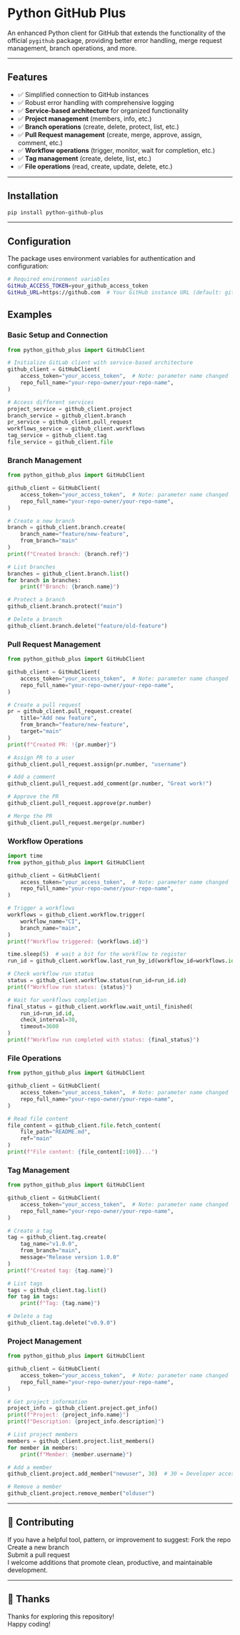 # Python GitHub Plus
An enhanced Python client for GitHub that extends the functionality of the official `pygithub` package, providing better error handling, merge request management, branch operations, and more.

---

## Features
- ✅ Simplified connection to GitHub instances
- ✅ Robust error handling with comprehensive logging
- ✅ **Service-based architecture** for organized functionality
- ✅ **Project management** (members, info, etc.)
- ✅ **Branch operations** (create, delete, protect, list, etc.)
- ✅ **Pull Request management** (create, merge, approve, assign, comment, etc.)
- ✅ **Workflow operations** (trigger, monitor, wait for completion, etc.)
- ✅ **Tag management** (create, delete, list, etc.)
- ✅ **File operations** (read, create, update, delete, etc.)

---

## Installation
```bash
pip install python-github-plus
```

---

## Configuration
The package uses environment variables for authentication and configuration:

```bash
# Required environment variables
GitHub_ACCESS_TOKEN=your_github_access_token
GitHub_URL=https://github.com  # Your GitHub instance URL (default: github.com)
```

## Examples

### Basic Setup and Connection
```python
from python_github_plus import GitHubClient

# Initialize GitLab client with service-based architecture
github_client = GitHubClient(
    access_token="your_access_token",  # Note: parameter name changed
    repo_full_name="your-repo-owner/your-repo-name",
)

# Access different services
project_service = github_client.project
branch_service = github_client.branch
pr_service = github_client.pull_request
workflows_service = github_client.workflows
tag_service = github_client.tag
file_service = github_client.file
```

### Branch Management
```python
from python_github_plus import GitHubClient

github_client = GitHubClient(
    access_token="your_access_token",  # Note: parameter name changed
    repo_full_name="your-repo-owner/your-repo-name",
)

# Create a new branch
branch = github_client.branch.create(
    branch_name="feature/new-feature",
    from_branch="main"
)
print(f"Created branch: {branch.ref}")

# List branches
branches = github_client.branch.list()
for branch in branches:
    print(f"Branch: {branch.name}")

# Protect a branch
github_client.branch.protect("main")

# Delete a branch
github_client.branch.delete("feature/old-feature")
```

### Pull Request Management
```python
from python_github_plus import GitHubClient

github_client = GitHubClient(
    access_token="your_access_token",  # Note: parameter name changed
    repo_full_name="your-repo-owner/your-repo-name",
)

# Create a pull request
pr = github_client.pull_request.create(
    title="Add new feature",
    from_branch="feature/new-feature",
    target="main"
)
print(f"Created PR: !{pr.number}")

# Assign PR to a user
github_client.pull_request.assign(pr.number, "username")

# Add a comment
github_client.pull_request.add_comment(pr.number, "Great work!")

# Approve the PR
github_client.pull_request.approve(pr.number)

# Merge the PR
github_client.pull_request.merge(pr.number)
```

### Workflow Operations

```python
import time
from python_github_plus import GitHubClient

github_client = GitHubClient(
    access_token="your_access_token",  # Note: parameter name changed
    repo_full_name="your-repo-owner/your-repo-name",
)

# Trigger a workflows
workflows = github_client.workflow.trigger(
    workflow_name="CI",
    branch_name="main",
)
print(f"Workflow triggered: {workflows.id}")

time.sleep(5)  # wait a bit for the workflow to register
run_id = github_client.workflow.last_run_by_id(workflow_id=workflows.id)

# Check workflow run status
status = github_client.workflow.status(run_id=run_id.id)
print(f"Workflow run status: {status}")

# Wait for workflows completion
final_status = github_client.workflow.wait_until_finished(
    run_id=run_id.id,
    check_interval=30,
    timeout=3600
)
print(f"Workflow run completed with status: {final_status}")
```

### File Operations
```python
from python_github_plus import GitHubClient

github_client = GitHubClient(
    access_token="your_access_token",  # Note: parameter name changed
    repo_full_name="your-repo-owner/your-repo-name",
)

# Read file content
file_content = github_client.file.fetch_content(
    file_path="README.md",
    ref="main"
)
print(f"File content: {file_content[:100]}...")
```

### Tag Management
```python
from python_github_plus import GitHubClient

github_client = GitHubClient(
    access_token="your_access_token",  # Note: parameter name changed
    repo_full_name="your-repo-owner/your-repo-name",
)

# Create a tag
tag = github_client.tag.create(
    tag_name="v1.0.0",
    from_branch="main",
    message="Release version 1.0.0"
)
print(f"Created tag: {tag.name}")

# List tags
tags = github_client.tag.list()
for tag in tags:
    print(f"Tag: {tag.name}")

# Delete a tag
github_client.tag.delete("v0.9.0")
```

### Project Management
```python
from python_github_plus import GitHubClient

github_client = GitHubClient(
    access_token="your_access_token",  # Note: parameter name changed
    repo_full_name="your-repo-owner/your-repo-name",
)

# Get project information
project_info = github_client.project.get_info()
print(f"Project: {project_info.name}")
print(f"Description: {project_info.description}")

# List project members
members = github_client.project.list_members()
for member in members:
    print(f"Member: {member.username}")

# Add a member
github_client.project.add_member("newuser", 30)  # 30 = Developer access level

# Remove a member
github_client.project.remove_member("olduser")
```

---

## 🤝 Contributing
If you have a helpful tool, pattern, or improvement to suggest:
Fork the repo <br>
Create a new branch <br>
Submit a pull request <br>
I welcome additions that promote clean, productive, and maintainable development. <br>

---

## 🙏 Thanks
Thanks for exploring this repository! <br>
Happy coding! <br>
